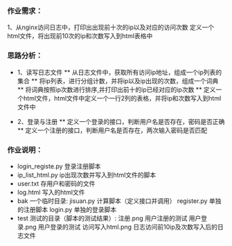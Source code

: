 
### 作业需求：    

1、从nginx访问日志中，打印出出现前十次的ip以及对应的访问次数
   定义一个html文件，将出现前10次的ip和次数写入到html表格中
### 思路分析：
*  1、读写日志文件
** 从日志文件中，获取所有访问ip地址，组成一个ip列表的集合
** 将ip列表，进行分组计数，并将ip以及ip出现的次数，组成一个词典
** 将词典按照ip次数进行排序,并打印出前十的ip已经对应的ip次数
** 定义一个html文件，html文件中定义一个一行2列的表格，并将ip和次数写入到html文件中

*  2、登录与注册
** 定义一个登录的接口，判断用户名是否存在，密码是否正确
** 定义一个注册的接口，判断用户名是否存在，两次输入密码是否匹配
### 作业说明：

* login_registe.py  登录注册脚本
* ip_list_html.py   ip出现次数并写入到html文件的脚本
* user.txt          存用户和密码的文件
* log.html          写入的html文件
* bak               一个临时目录:
     jisuan.py        计算脚本（定义接口并调用）
     register.py      单独的注册脚本
     login.py         单独的登录脚本
* test              测试的目录（脚本的测试结果）:
     注册.png         用户注册的测试
     用户登录.png     用户登录的测试
     访问写入html.png 日志访问前10ip及次数写入后的日志文件
